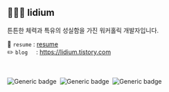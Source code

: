 ## 👩🏻‍🌾 lidium 
튼튼한 체력과 특유의 성실함을 가진 워커홀릭 개발자입니다.

📝 `resume` : [resume](https://www.notion.so/lidium-afccf21fb58746e8a24f1b375f592819) <br>
✏️ `blog`&nbsp;&nbsp;&nbsp;&nbsp; : https://lidium.tistory.com

<div align="left">
<br>

![Generic badge](https://img.shields.io/badge/Language-Swift-lightgray?logo=swift)&nbsp; ![Generic badge](https://img.shields.io/badge/iOS-Developer-white?logo=apple)&nbsp; ![Generic badge](https://img.shields.io/badge/watchOS-Developer-gray?logo=apple)
